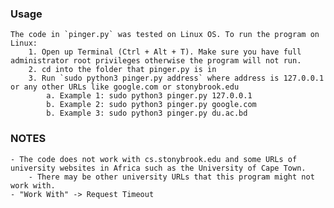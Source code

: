 ### Usage ###
    The code in `pinger.py` was tested on Linux OS. To run the program on Linux:
        1. Open up Terminal (Ctrl + Alt + T). Make sure you have full administrator root privileges otherwise the program will not run.
        2. cd into the folder that pinger.py is in
        3. Run `sudo python3 pinger.py address` where address is 127.0.0.1 or any other URLs like google.com or stonybrook.edu
            a. Example 1: sudo python3 pinger.py 127.0.0.1
            b. Example 2: sudo python3 pinger.py google.com
            b. Example 3: sudo python3 pinger.py du.ac.bd

### NOTES ###
    - The code does not work with cs.stonybrook.edu and some URLs of university websites in Africa such as the University of Cape Town.
        - There may be other university URLs that this program might not work with.
    - "Work With" -> Request Timeout